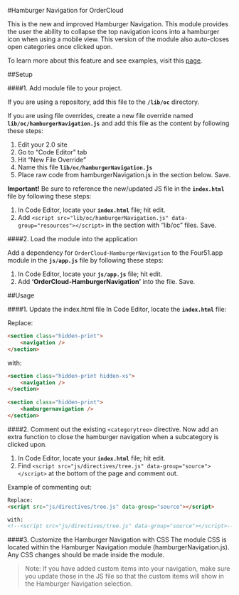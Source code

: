 #Hamburger Navigation for OrderCloud 

This is the new and improved Hamburger Navigation. This module provides the user the ability to collapse the top navigation icons into a hamburger icon when using a mobile view. This version of the module also auto-closes open categories once clicked upon. 

To learn more about this feature and see examples, visit this [page](https://volition.four51ordercloud.com/store/product/HamburgerNavigationSubcategories).

##Setup

####1. Add module file to your project.

If you are using a repository, add this file to the **`/lib/oc`** directory.

If you are using file overrides, create a new file override named **`lib/oc/hamburgerNavigation.js`** and add this file as the content by following these steps:

1. Edit your 2.0 site
2. Go to “Code Editor” tab
3. Hit “New File Override”
4. Name this file **`lib/oc/hamburgerNavigation.js`**
5. Place raw code from hamburgerNavigation.js in the section below. Save.

**Important!** Be sure to reference the new/updated JS file in the **`index.html`** file by following these steps:

1. In Code Editor, locate your **`index.html`** file; hit edit.
2. Add `<script src="lib/oc/hamburgerNavigation.js" data-group="resources"></script>` in the section with “lib/oc” files. Save.

####2. Load the module into the application

Add a dependency for `OrderCloud-HamburgerNavigation` to the Four51.app module in the **`js/app.js`** file by following these steps:

1. In Code Editor, locate your **`js/app.js`** file; hit edit.
2. Add **‘OrderCloud-HamburgerNavigation’** into the file. Save.

##Usage

####1. Update the index.html file
In Code Editor, locate the **`index.html`** file:

Replace: 
```html
<section class="hidden-print">
	<navigation />
</section>
```
with: 
```html
<section class="hidden-print hidden-xs">
	<navigation />
</section>
        
<section class="hidden-print">
	<hamburgernavigation />
</section>
```

####2. Comment out the existing `<categorytree>` directive.
Now add an extra function to close the hamburger navigation when a subcategory is clicked upon. 

1. In Code Editor, locate your **`index.html`** file; hit edit.
2. Find `<script src="js/directives/tree.js" data-group="source"></script>` at the bottom of the page and comment out. 

Example of commenting out: 

```html
Replace:
<script src="js/directives/tree.js" data-group="source"></script>

with: 
<!--<script src="js/directives/tree.js" data-group="source"></script>-->
```


####3. Customize the Hamburger Navigation with CSS
The module CSS is located within the Hamburger Navigation module (hamburgerNavigation.js).  Any CSS changes should be made inside the module. 

>Note: If you have added custom items into your navigation, make sure you update those in the JS file so that the custom items will show in the Hamburger Navigation selection. 
